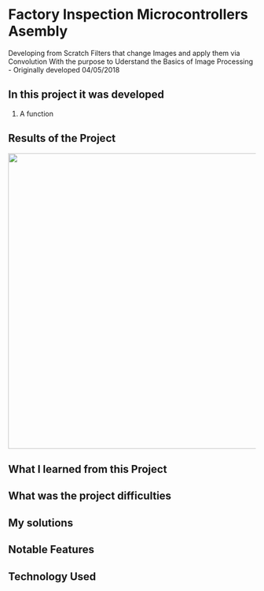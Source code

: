 # Factory Inspection Microcontrollers Asembly

Developing from Scratch Filters that change Images and apply them via Convolution With the purpose to Uderstand the Basics of Image Processing - Originally developed 04/05/2018



## In this project it was developed 
1. A function 

## Results of the Project 
<img src="Images/1_GrayScaleAndRGBtoBluredImages.png" width="600">

## What I learned from this Project

## What was the project difficulties 

## My solutions

## Notable Features

## Technology Used 
